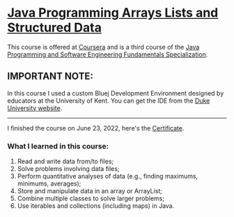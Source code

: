 # [Java Programming Arrays Lists and Structured Data](https://www.coursera.org/learn/java-programming-arrays-lists-data)

This course is offered at [Coursera](https://www.coursera.org/) and is a third course of the [Java Programming and Software Engineering Fundamentals Specialization](https://www.coursera.org/specializations/java-programming).

## IMPORTANT NOTE:

In this course I used a custom Bluej Development Environment designed by educators at the University of Kent. You can get the IDE from the [Duke University website](https://www.dukelearntoprogram.com//downloads/bluej.php?course=2).

---

I finished the course on June 23, 2022, here's the [Certificate](https://coursera.org/share/023f89ad31ec8430e0ef9c0fb9019afa).

### What I learned in this course:
1. Read and write data from/to files;
2. Solve problems involving data files;
3. Perform quantitative analyses of data (e.g., finding maximums, minimums, averages); 
4. Store and manipulate data in an array or ArrayList;
5. Combine multiple classes to solve larger problems;
6. Use iterables and collections (including maps) in Java.
